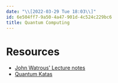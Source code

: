 ```yaml
---
date: "\\[2022-03-29 Tue 18:03\\]"
id: 6e504ff7-9a50-4a47-901d-4c524c229bc6
title: Quantum Computing
---
```


# Resources

- [John Watrous' Lecture notes](https://cs.uwaterloo.ca/%7Ewatrous/QC-notes/)
- [Quantum Katas](https://github.com/Microsoft/QuantumKatas)

